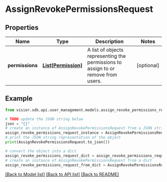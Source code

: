 # AssignRevokePermissionsRequest


## Properties

Name | Type | Description | Notes
------------ | ------------- | ------------- | -------------
**permissions** | [**List[Permission]**](Permission.md) | A list of objects representing the permissions to assign to or remove from users. | [optional] 

## Example

```python
from visier.sdk.api.user_management.models.assign_revoke_permissions_request import AssignRevokePermissionsRequest

# TODO update the JSON string below
json = "{}"
# create an instance of AssignRevokePermissionsRequest from a JSON string
assign_revoke_permissions_request_instance = AssignRevokePermissionsRequest.from_json(json)
# print the JSON string representation of the object
print(AssignRevokePermissionsRequest.to_json())

# convert the object into a dict
assign_revoke_permissions_request_dict = assign_revoke_permissions_request_instance.to_dict()
# create an instance of AssignRevokePermissionsRequest from a dict
assign_revoke_permissions_request_from_dict = AssignRevokePermissionsRequest.from_dict(assign_revoke_permissions_request_dict)
```
[[Back to Model list]](../README.md#documentation-for-models) [[Back to API list]](../README.md#documentation-for-api-endpoints) [[Back to README]](../README.md)


